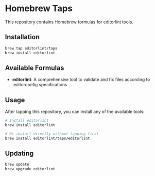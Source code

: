 # Homebrew Taps

This repository contains Homebrew formulas for editorlint tools.

## Installation

```bash
brew tap editorlint/taps
brew install editorlint
```

## Available Formulas

- **editorlint**: A comprehensive tool to validate and fix files according to .editorconfig specifications

## Usage

After tapping this repository, you can install any of the available tools:

```bash
# Install editorlint
brew install editorlint

# Or install directly without tapping first
brew install editorlint/taps/editorlint
```

## Updating

```bash
brew update
brew upgrade editorlint
```


